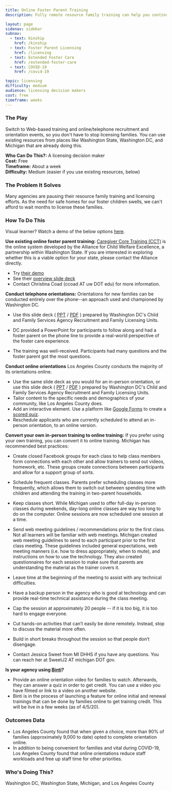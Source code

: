 ```yaml
---
title: Online Foster Parent Training
description: Fully remote resource family training can help you continue to license new homes and family members remotely during COVID-19.

layout: page
sidenav: sidebar
subnav:
  - text: Kinship
    href: /kinship
  - text: Foster Parent Licensing
    href: /licensing
  - text: Extended Foster Care
    href: /extended-foster-care
  - text: COVID-19
    href: /covid-19

topic: licensing
difficulty: medium
audience: licensing decision makers
cost: free
timeframe: weeks
---
```



### The Play

Switch to Web-based training and online/telephone recruitment and orientation events, so you don't have to stop licensing families. You can use existing resources from places like Washington State, Washington DC, and Michigan that are already doing this.

**Who Can Do This?:**
A licensing decision maker<br />
**Cost:**
Free<br />
**Timeframe:**
About a week<br />
**Difficulty:**
Medium (easier if you use existing resources, below)<br />

### The Problem It Solves

Many agencies are pausing their resource family training and licensing efforts. As the need for safe homes for our foster children swells, we can't afford to wait months to license these families.

### How To Do This

<p class="usa-alert">Visual learner? Watch a demo of the below options <a href="https://www.youtube.com/watch?v=ud7l3isNI4c">here</a>.</p>

**Use existing online foster parent training:** [Caregiver Core Training (CCT)](https://allianceforchildwelfare.org/project/learn-more-about-caregiver-core-training-online) is the online system developed by the Alliance for Child Welfare Excellence, a partnership within Washington State.  If you are interested in exploring whether this is a viable option for your state, please contact the Alliance directly.

* Try [their demo](https://rise.articulate.com/share/i440AYYoiwdbuLFGST9LfKJrqfy4t05t#/)
* See their [overview slide deck](/assets/CCT_Online_Intro.pdf)
* Contact Christina Coad (ccoad AT uw DOT edu) for more information. 

**Conduct telephone orientations:** Orientations for new families can be conducted entirely over the phone--an approach used and championed by Washington DC.

* Use this slide deck ( [PPT](/assets/CFSA_Recruitment_Orientation_March_2020_Pride.pptx) / [PDF](/assets/CFSA_Recruitment_Orientation_March_2020_Pride.pdf) ) prepared by Washington DC's Child and Family Services Agency Recruitment and Family Licensing Units.

* DC provided a PowerPoint for participants to follow along and had a foster parent on the phone line to provide a real-world perspective of the foster care experience. 

* The training was well-received. Participants had many questions and the foster parent got the most questions.

**Conduct online orientations** Los Angeles County conducts the majority of its orientations online.

* Use the same slide deck as you would for an in-person orientation, or use this slide deck ( [PPT](/assets/CFSA_Recruitment_Orientation_March_2020_Pride.pptx) / [PDF](/assets/CFSA_Recruitment_Orientation_March_2020_Pride.pdf) ) prepared by Washington DC's Child and Family Services Agency Recruitment and Family Licensing Units.
* Tailor content to the specific needs and demographics of your community, like Los Angeles County does.
* Add an interactive element. Use a platform like [Google Forms](https://www.google.com/forms/about/) to create a [scored quiz](https://support.google.com/docs/answer/7032287?hl=en).
* Reschedule applicants who are currently scheduled to attend an in-person orientation, to an online version.


**Convert your own in-person training to online training:** If you prefer using your own training, you can convert it to online training. Michigan has recommended best practices:

* Create closed Facebook groups for each class to help class members form connections with each other and allow trainers to send out videos, homework, etc. These groups create connections between participants and allow for a support group of sorts. 

* Schedule frequent classes. Parents prefer scheduling classes more frequently, which allows them to switch out between spending time with children and attending the training in two-parent households. 

* Keep classes short. While Michigan used to offer full-day in-person classes during weekends, day-long online classes are way too long to do on the computer. Online sessions are now scheduled one session at a time. 

* Send web meeting guidelines / recommendations prior to the first class. Not all learners will be familiar with web meetings. Michigan created web meeting guidelines to send to each participant prior to the first class meeting. These guidelines included general expectations, web meeting manners (i.e. how to dress appropriately, when to mute), and instructions on how to use the technology. They also created questionnaires for each session to make sure that parents are understanding the material as the trainer covers it. 

* Leave time at the beginning of the meeting to assist with any technical difficulties. 

* Have a backup person in the agency who is good at technology and can provide real-time technical assistance during the class meeting. 

* Cap the session at approximately 20 people -- if it is too big, it is too hard to engage everyone. 

* Cut hands-on activities that can’t easily be done remotely. Instead, stop to discuss the material more often. 

* Build in short breaks throughout the session so that people don’t disengage. 

* Contact Jessica Sweet from MI DHHS if you have any questions. You can reach her at SweetJ2 AT michigan DOT gov.

**Is your agency using [Binti](https://binti.com)?** 

* Provide an online orientation video for families to watch. Afterwards, they can answer a quiz in order to get credit. You can use a video you have filmed or link to a video on another website. 
* Binti is in the process of launching a feature for online initial and renewal trainings that can be done by families online to get training credit. This will be live in a few weeks (as of 4/5/20).


### Outcomes Data

* Los Angeles County found that when given a choice, more than 90% of families (approximately 9,000 to date) opted to complete orientation online.
* In addition to being convenient for families and vital during COVID-19, Los Angeles County found that online orientations reduce staff workloads and free up staff time for other priorities. 

### Who's Doing This?

Washington DC, Washington State, Michigan, and Los Angeles County
